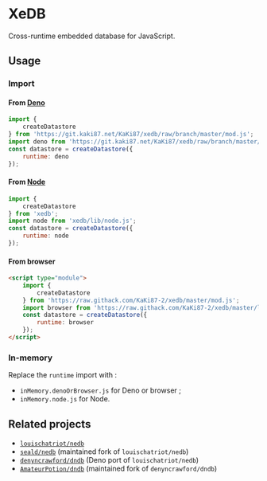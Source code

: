# XeDB

Cross-runtime embedded database for JavaScript.

## Usage

### Import

#### From [Deno](https://deno.land)

```js
import {
    createDatastore
} from 'https://git.kaki87.net/KaKi87/xedb/raw/branch/master/mod.js';
import deno from 'https://git.kaki87.net/KaKi87/xedb/raw/branch/master/lib/deno.js';
const datastore = createDatastore({
    runtime: deno
});
```

#### From [Node](https://nodejs.org/)

```js
import {
    createDatastore
} from 'xedb';
import node from 'xedb/lib/node.js';
const datastore = createDatastore({
    runtime: node
});
```

#### From browser

```html
<script type="module">
    import {
        createDatastore
    } from 'https://raw.githack.com/KaKi87-2/xedb/master/mod.js';
    import browser from 'https://raw.githack.com/KaKi87-2/xedb/master/lib/browser.js';
    const datastore = createDatastore({
        runtime: browser
    });
</script>
```

### In-memory

Replace the `runtime` import with :
- `inMemory.denoOrBrowser.js` for Deno or browser ;
- `inMemory.node.js` for Node.

## Related projects

- [`louischatriot/nedb`](https://github.com/louischatriot/nedb)
- [`seald/nedb`](https://github.com/seald/nedb) (maintained fork of `louischatriot/nedb`)
- [`denyncrawford/dndb`](https://github.com/denyncrawford/dndb) (Deno port of `louischatriot/nedb`)
- [`AmateurPotion/dndb`](https://github.com/AmateurPotion/dndb) (maintained fork of `denyncrawford/dndb`)